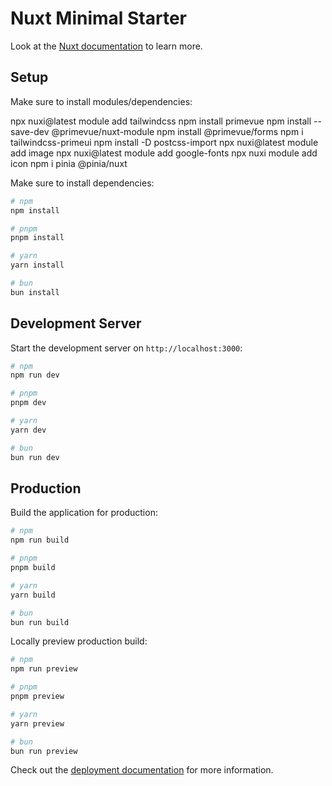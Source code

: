 # Nuxt Minimal Starter

Look at the [Nuxt documentation](https://nuxt.com/docs/getting-started/introduction) to learn more.

## Setup

Make sure to install modules/dependencies:

npx nuxi@latest module add tailwindcss
npm install primevue
npm install --save-dev @primevue/nuxt-module
npm install @primevue/forms
npm i tailwindcss-primeui
npm install -D postcss-import
npx nuxi@latest module add image
npx nuxi@latest module add google-fonts
npx nuxi module add icon
npm i pinia @pinia/nuxt


Make sure to install dependencies:

```bash
# npm
npm install

# pnpm
pnpm install

# yarn
yarn install

# bun
bun install
```

## Development Server

Start the development server on `http://localhost:3000`:

```bash
# npm
npm run dev

# pnpm
pnpm dev

# yarn
yarn dev

# bun
bun run dev
```

## Production

Build the application for production:

```bash
# npm
npm run build

# pnpm
pnpm build

# yarn
yarn build

# bun
bun run build
```

Locally preview production build:

```bash
# npm
npm run preview

# pnpm
pnpm preview

# yarn
yarn preview

# bun
bun run preview
```

Check out the [deployment documentation](https://nuxt.com/docs/getting-started/deployment) for more information.
